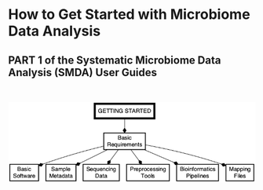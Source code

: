 # How to Get Started with Microbiome Data Analysis
## PART 1 of the Systematic Microbiome Data Analysis (SMDA) User Guides

<br>

![Workflow for getting started with microbiome data analysis.](img/part1_flow.png)
